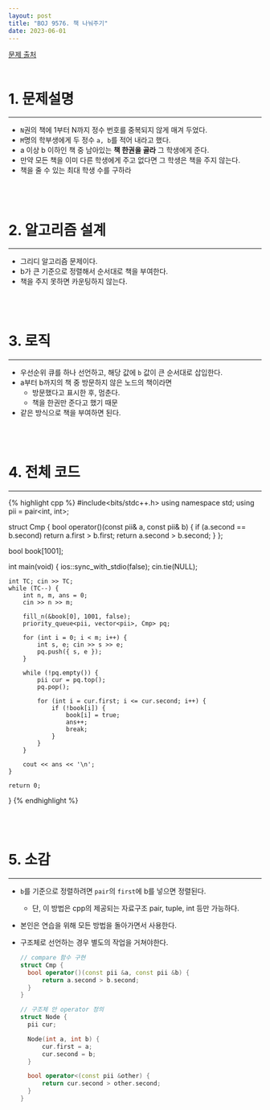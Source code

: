 ```yaml
---
layout: post
title: "BOJ 9576. 책 나눠주기"
date: 2023-06-01
---
```


[문제 출처](https://www.acmicpc.net/problem/9576) <br/><br/>

# 1. 문제설명
<hr>

- `N`권의 책에 1부터 N까지 정수 번호를 중복되지 않게 매겨 두었다.
- `M`명의 학부생에게 두 정수 `a, b`를 적어 내라고 했다.
- a 이상 b 이하인 책 중 남아있는 **책 한권을 골라** 그 학생에게 준다.
- 만약 모든 책을 이미 다른 학생에게 주고 없다면 그 학생은 책을 주지 않는다.
- 책을 줄 수 있는 최대 학생 수를 구하라


<br/><br/>

# 2. 알고리즘 설계
<hr>

- 그리디 알고리즘 문제이다.
- b가 큰 기준으로 정렬해서 순서대로 책을 부여한다.
- 책을 주지 못하면 카운팅하지 않는다.


<br/><br/>

# 3. 로직
<hr>

- 우선순위 큐를 하나 선언하고, 해당 값에 `b` 값이 큰 순서대로 삽입한다.
- a부터 b까지의 책 중 방문하지 않은 노드의 책이라면 
  - 방문했다고 표시한 후, 멈춘다.
  - 책을 한권만 준다고 했기 때문
- 같은 방식으로 책을 부여하면 된다.


<br/><br/>

# 4. 전체 코드
<hr>

{% highlight cpp %}
#include<bits/stdc++.h>
using namespace std;
using pii = pair<int, int>;

struct Cmp {
	bool operator()(const pii& a, const pii& b) {
		if (a.second == b.second) return a.first > b.first;
		return a.second > b.second;
	}
};

bool book[1001];

int main(void)
{
	ios::sync_with_stdio(false);
	cin.tie(NULL);

	int TC; cin >> TC;
	while (TC--) {
		int n, m, ans = 0;
		cin >> n >> m;

		fill_n(&book[0], 1001, false);
		priority_queue<pii, vector<pii>, Cmp> pq;

		for (int i = 0; i < m; i++) {
			int s, e; cin >> s >> e;
			pq.push({ s, e });
		}

		while (!pq.empty()) {
			pii cur = pq.top();
			pq.pop();

			for (int i = cur.first; i <= cur.second; i++) {
				if (!book[i]) {
					book[i] = true;
					ans++;
					break;
				}
			}
		}

		cout << ans << '\n';
	}

	return 0;
}
{% endhighlight %}


<br/><br/>

# 5. 소감
<hr>

- `b`를 기준으로 정렬하려면 `pair`의 `first`에 b를 넣으면 정렬된다.
  - 단, 이 방법은 cpp의 제공되는 자료구조 pair, tuple, int 등만 가능하다.
- 본인은 연습을 위해 모든 방법을 돌아가면서 사용한다.
- 구조체로 선언하는 경우 별도의 작업을 거쳐야한다.

  ```cpp
  // compare 함수 구현
  struct Cmp {
	bool operator()(const pii &a, const pii &b) {
		return a.second > b.second;
	}
  }

  // 구조체 안 operator 정의
  struct Node {
	pii cur;

	Node(int a, int b) {
		cur.first = a;
		cur.second = b;
	}

	bool operator<(const pii &other) {
		return cur.second > other.second;
	}
  }
  ```